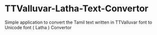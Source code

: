 # TTValluvar-Latha-Text-Convertor
Simple application to convert the Tamil text written in TTValluvar font to Unicode font ( Latha ) Convertor
